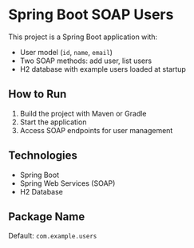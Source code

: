 # Spring Boot SOAP Users

This project is a Spring Boot application with:
- User model (`id`, `name`, `email`)
- Two SOAP methods: add user, list users
- H2 database with example users loaded at startup

## How to Run
1. Build the project with Maven or Gradle
2. Start the application
3. Access SOAP endpoints for user management

## Technologies
- Spring Boot
- Spring Web Services (SOAP)
- H2 Database

## Package Name
Default: `com.example.users`

